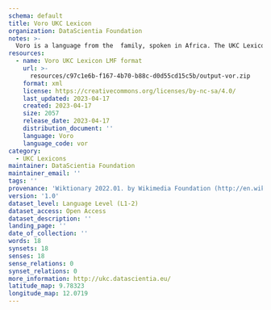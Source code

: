 ```yaml
---
schema: default
title: Voro UKC Lexicon
organization: DataScientia Foundation
notes: >-
  Voro is a language from the  family, spoken in Africa. The UKC Lexicon of Voro is represented as a lexico-semantic network. It consists of words, word senses, synsets, as well as sense-level and synset-level relationships.
resources:
  - name: Voro UKC Lexicon LMF format
    url: >-
      resources/c97c1e6b-f167-4b70-b88c-d0d55cd15c5b/output-vor.zip
    format: xml
    license: https://creativecommons.org/licenses/by-nc-sa/4.0/
    last_updated: 2023-04-17
    created: 2023-04-17
    size: 2057
    release_date: 2023-04-17
    distribution_document: ''
    language: Voro
    language_code: vor
category:
  - UKC Lexicons
maintainer: DataScientia Foundation
maintainer_email: ''
tags: ''
provenance: 'Wiktionary 2022.01. by Wikimedia Foundation (http://en.wiktionary.org); Princeton WordNet 2.1 by Princeton University (https://wordnet.princeton.edu)'
version: '1.0'
dataset_level: Language Level (L1-2)
dataset_access: Open Access
dataset_description: ''
landing_page: ''
date_of_collection: ''
words: 18
synsets: 18
senses: 18
sense_relations: 0
synset_relations: 0
more_information: http://ukc.datascientia.eu/
latitude_map: 9.78323
longitude_map: 12.0719
---
```

